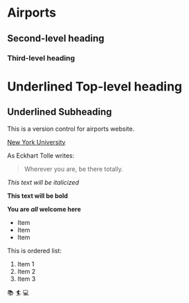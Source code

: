 # Airports

## Second-level heading

### Third-level heading

Underlined Top-level heading
============================

Underlined Subheading
---------------------

This is a version control for airports website.

[New York University](https://www.nyu.edu)

As Eckhart Tolle writes:
> Wherever you are, be there totally.

*This text will be italicized*

**This text will be bold**

**You are _all_ welcome here**

* Item
* Item
* Item

This is ordered list:
1. Item 1
2. Item 2
3. Item 3

:books: :surfer: :computer:



